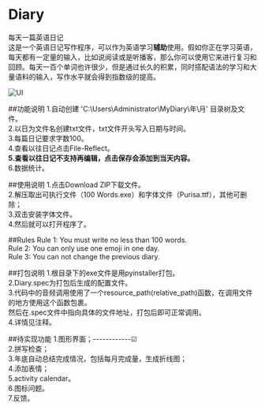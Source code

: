 # Diary
每天一篇英语日记<br>
这是一个英语日记写作程序，可以作为英语学习<b>辅助</b>使用。假如你正在学习英语，每天都有一定量的输入，比如说阅读或是听播客，那么你可以使用它来进行复习和回顾。每天一百个单词也许很少，但是通过长久的积累，同时搭配语法的学习和大量语料的输入，写作水平就会得到指数级的提高。

![UI](https://raw.github.com/lihuii/100Words/master/resources/mydiary.jpg)

##功能说明
1.自动创建 'C:\Users\Administrator\MyDiary\年\月\' 目录树及文件。<br>
2.以日为文件名创建txt文件，txt文件开头写入日期与时间。<br>
3.每篇日记要求字数100。<br>
4.查看以往日记点击File-Reflect。<br>
<b>5.查看以往日记不支持再编辑，点击保存会添加到当天内容。</b><br>
6.数据统计。<br>

##使用说明
1.点击Download ZIP下载文件。<br>
2.解压取出可执行文件（100 Words.exe）和字体文件（Purisa.ttf），其他可删除；<br>
3.双击安装字体文件。<br>
4.然后就可以打开程序了。<br>

##Rules
Rule 1: You must write no less than 100 words.<br>
Rule 2: You can only use one emoji in one day.<br>
Rule 3: You can not change the previous diary.<br>

##打包说明
1.根目录下的exe文件是用pyinstaller打包。<br>
2.Diary.spec为打包后生成的配置文件。<br>
3.代码中的音频调用使用了一个resource_path(relative_path)函数，在调用文件的地方使用这个函数包裹。<br>
  然后在.spec文件中指向具体的文件地址，打包后即可正常调用。<br>
4.详情见注释。

##待实现功能
1.图形界面；------------☑<br>
2.拼写检查；<br>
3.年底自动总结完成情况，包括每月完成量，生成折线图；<br>
4.添加表情；<br>
5.activity calendar。<br>
6.图标问题。<br>
7.反馈。<br>
